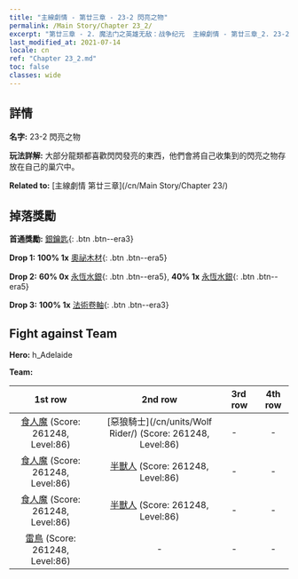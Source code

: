 ```yaml
---
title: "主線劇情 - 第廿三章 - 23-2 閃亮之物"
permalink: /Main Story/Chapter 23_2/
excerpt: "第廿三章 - 2. 魔法门之英雄无敌：战争纪元  主線劇情 - 第廿三章_2. 23-2 閃亮之物"
last_modified_at: 2021-07-14
locale: cn
ref: "Chapter 23_2.md"
toc: false
classes: wide
---
```


## 詳情

 **名字:** 23-2 閃亮之物

 **玩法詳解:** 大部分龍類都喜歡閃閃發亮的東西，他們會將自己收集到的閃亮之物存放在自己的巢穴中。

 **Related to:** [主線劇情 第廿三章](/cn/Main Story/Chapter 23/)

## 掉落獎勵

 **首通獎勵:** [銀鑰匙](/cn/Items/con_693/){: .btn .btn--era3}

 **Drop 1:** **100% 1x** [奧祕木材](/cn/Items/mat_76/){: .btn .btn--era5}

 **Drop 2:** **60% 0x** [永恆水銀](/cn/Items/mat_70/){: .btn .btn--era5}, **40% 1x** [永恆水銀](/cn/Items/mat_70/){: .btn .btn--era5}

 **Drop 3:** **100% 1x** [法術卷軸](/cn/Items/con_694/){: .btn .btn--era3}


## Fight against Team
 **Hero:** h_Adelaide

 **Team:**


  | 1st row | 2nd row | 3rd row | 4th row |
  |:----:|:----:|:----|:----:|
  | [食人魔](/cn/units/Ogre/) (Score: 261248, Level:86)  | [惡狼騎士](/cn/units/Wolf Rider/) (Score: 261248, Level:86)  | - | - |
  | [食人魔](/cn/units/Ogre/) (Score: 261248, Level:86)  | [半獸人](/cn/units/Orc/) (Score: 261248, Level:86)  | - | - |
  | [食人魔](/cn/units/Ogre/) (Score: 261248, Level:86)  | [半獸人](/cn/units/Orc/) (Score: 261248, Level:86)  | - | - |
  | [雷鳥](/cn/units/Roc/) (Score: 261248, Level:86)  | - | - | - |


